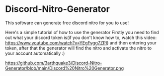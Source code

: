 # Discord-Nitro-Generator
This software can generate free discord nitro for you to use!


Here's a simple tutorial of how to use the generator
Firstly you need to find out what your discord token is(if you don't know how to, watch this video: https://www.youtube.com/watch?v=YEgFvgg7ZPI)
and then entering your token, after that the generator will find the nitro and activate the nitro to your account automatically :)


https://github.com/3arthquake3/Discord-Nitro-Generator/blob/main/Discord%20Nitro%20Generator.png

